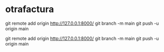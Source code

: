 # otrafactura
git remote add origin http://127.0.0.1:8000/
git branch -m main 
git push -u origin main

git remote add origin http://127.0.0.1:8000/
git branch -m main 
git push -u origin main

